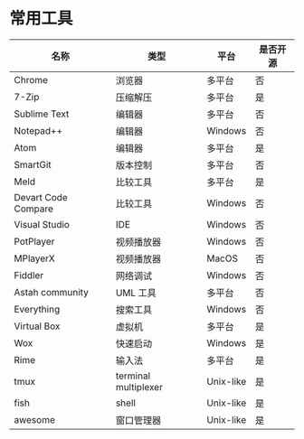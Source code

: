 # 常用工具

| 名称 | 类型 | 平台 | 是否开源 |
|---|---|---|---|
| Chrome | 浏览器 | 多平台 | 否 |
| 7-Zip | 压缩解压 | 多平台 | 是 |
| Sublime Text | 编辑器 | 多平台 | 否 |
| Notepad++ | 编辑器 | Windows | 否 |
| Atom | 编辑器 | 多平台 | 是 |
| SmartGit | 版本控制 | 多平台 | 否 |
| Meld | 比较工具 | 多平台 | 是 |
| Devart Code Compare | 比较工具 | Windows | 否 |
| Visual Studio | IDE | Windows | 否 |
| PotPlayer | 视频播放器 | Windows | 否 |
| MPlayerX | 视频播放器 | MacOS | 否 |
| Fiddler | 网络调试 | Windows | 否 |
| Astah community | UML 工具 | 多平台 | 否 |
| Everything | 搜索工具 | Windows | 否 |
| Virtual Box | 虚拟机 | 多平台 | 是 |
| Wox | 快速启动 | Windows | 是 |
| Rime | 输入法 | 多平台 | 是 |
| tmux | terminal multiplexer | Unix-like | 是 |
| fish | shell | Unix-like | 是 |
| awesome | 窗口管理器 | Unix-like | 是 |

